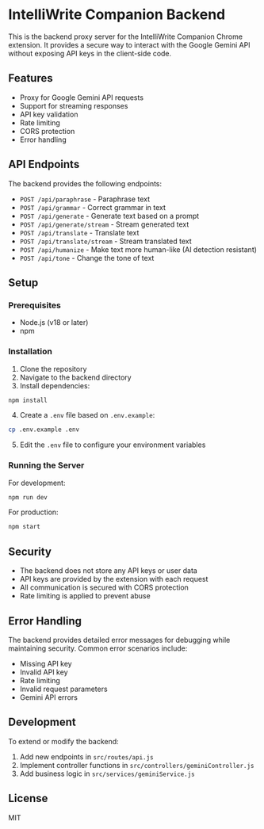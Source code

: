 # IntelliWrite Companion Backend

This is the backend proxy server for the IntelliWrite Companion Chrome extension. It provides a secure way to interact with the Google Gemini API without exposing API keys in the client-side code.

## Features

- Proxy for Google Gemini API requests
- Support for streaming responses
- API key validation
- Rate limiting
- CORS protection
- Error handling

## API Endpoints

The backend provides the following endpoints:

- `POST /api/paraphrase` - Paraphrase text
- `POST /api/grammar` - Correct grammar in text
- `POST /api/generate` - Generate text based on a prompt
- `POST /api/generate/stream` - Stream generated text
- `POST /api/translate` - Translate text
- `POST /api/translate/stream` - Stream translated text
- `POST /api/humanize` - Make text more human-like (AI detection resistant)
- `POST /api/tone` - Change the tone of text

## Setup

### Prerequisites

- Node.js (v18 or later)
- npm

### Installation

1. Clone the repository
2. Navigate to the backend directory
3. Install dependencies:

```bash
npm install
```

4. Create a `.env` file based on `.env.example`:

```bash
cp .env.example .env
```

5. Edit the `.env` file to configure your environment variables

### Running the Server

For development:

```bash
npm run dev
```

For production:

```bash
npm start
```

## Security

- The backend does not store any API keys or user data
- API keys are provided by the extension with each request
- All communication is secured with CORS protection
- Rate limiting is applied to prevent abuse

## Error Handling

The backend provides detailed error messages for debugging while maintaining security. Common error scenarios include:

- Missing API key
- Invalid API key
- Rate limiting
- Invalid request parameters
- Gemini API errors

## Development

To extend or modify the backend:

1. Add new endpoints in `src/routes/api.js`
2. Implement controller functions in `src/controllers/geminiController.js`
3. Add business logic in `src/services/geminiService.js`

## License

MIT

